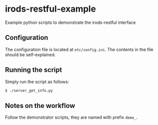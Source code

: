 # irods-restful-example
Example python scripts to demonstrate the irods-restful interface

## Configuration
The configuration file is located at `etc/config.ini`.  The contents in the file should be self-explained.

## Running the script
Simply run the script as follows:

```Bash
$ ./server_get_info.py
```

## Notes on the workflow

Follow the demonstrator scripts, they are named with prefix `demo_`.
